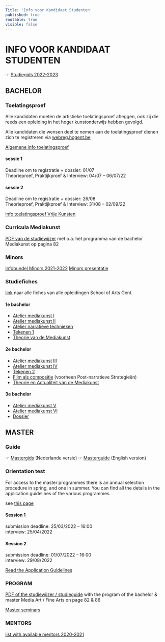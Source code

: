 ```yaml
---
Title: 'Info voor Kandidaat Studenten'
published: true
routable: true
visible: false
---
```


# INFO VOOR KANDIDAAT STUDENTEN
☞ [Studiegids 2022-2023](https://schoolofartsgent.be/wp-content/uploads/2021/12/2223_Studiewijzer.pdf)

## BACHELOR

### Toelatingsproef
Alle kandidaten moeten de artistieke toelatingsproef afleggen, ook zij die reeds een opleiding in het hoger kunstonderwijs hebben gevolgd.

Alle kandidaten die wensen deel te nemen aan de toelatingsproef dienen zich te registreren via [webreg.hogent.be](https://webreg.hogent.be/)

[Algemene info toelatingsproef](https://schoolofartsgent.be/nl/onderwijs/toelatings-en-orienteringsproeven/)

#### sessie 1
Deadline om te registratie + dossier: 01/07     
Theorieproef, Praktijkproef & Interview: 04/07 – 06/07/22    

#### sessie 2
Deadline om te registratie + dossier: 26/08     
Theorieproef, Praktijkproef & Interview: 31/08 – 02/09/22    

[info toelatingsproef Vrije Kunsten](https://schoolofartsgent.be/nl/onderwijs/toelatings-en-orienteringsproeven/academische-bachelor/vrije-kunsten/)

### Curricula Mediakunst
[PDF van de studiewijzer](https://schoolofartsgent.be/wp-content/uploads/2021/12/2223_Studiewijzer.pdf) met o.a. het programma van de bachelor Mediakunst op pagina 82

### Minors
[Infobundel Minors 2021-2022](http://docs.schoolofarts.be/documenten/Minors%20en%20keuzevakken/Informatiebundel%20Minors%202021-2022.doc)
[Minors presentatie](http://www.docs.schoolofarts.be/documenten/Minors%20en%20keuzevakken/Infosessie%20minor%20keuzepakket%202021-2022_met%20audio.pptx)

### Studiefiches
[link](https://www.hogent.be/studiefiches/) naar alle fiches van alle opleidingen School of Arts Gent.

####  1e bachelor
* [Atelier mediakunst I](https://bamaflexweb.hogent.be/BMFUIDetailxOLOD.aspx?a=128852&b=5&c=1)
* [Atelier mediakunst II](https://bamaflexweb.hogent.be/BMFUIDetailxOLOD.aspx?a=128853&b=5&c=1)
* [Atelier narratieve technieken](https://bamaflexweb.hogent.be/BMFUIDetailxOLOD.aspx?a=128680&b=5&c=1)
* [Tekenen 1](https://bamaflexweb.hogent.be/BMFUIDetailxOLOD.aspx?a=128834&b=5&c=1)
* [Theorie van de Mediakunst](https://bamaflexweb.hogent.be/BMFUIDetailxOLOD.aspx?a=128740&b=5&c=1)

#### 2e bachelor
* [Atelier mediakunst III](https://bamaflexweb.hogent.be/BMFUIDetailxOLOD.aspx?a=128854&b=5&c=1)
* [Atelier mediakunst IV](https://bamaflexweb.hogent.be/BMFUIDetailxOLOD.aspx?a=128855&b=5&c=1)
* [Tekenen 2](https://bamaflexweb.hogent.be/BMFUIDetailxOLOD.aspx?a=128835&b=5&c=1)
* [Film als compositie](https://bamaflexweb.hogent.be/BMFUIDetailxOLOD.aspx?a=140689&b=5&c=1) (voorheen Post-narratieve Strategieën)
* [Theorie en Actualiteit van de Mediakunst](https://bamaflexweb.hogent.be/BMFUIDetailxOLOD.aspx?a=128738&b=5&c=1)

#### 3e bachelor
* [Atelier mediakunst V](https://bamaflexweb.hogent.be/BMFUIDetailxOLOD.aspx?a=128850&b=5&c=1)
* [Atelier mediakunst VI](https://bamaflexweb.hogent.be/BMFUIDetailxOLOD.aspx?a=128851&b=5&c=1)
* [Dossier](https://bamaflexweb.hogent.be/BMFUIDetailxOLOD.aspx?a=128709&b=5&c=1)


## MASTER

### Guide
☞ [Mastergids](http://www.docs.schoolofarts.be/documenten/Master/Mastergids%202122.pdf) (Nederlande versie)
☞ [Masterguide](http://docs.schoolofarts.be/documenten/Master/Master%20Guidelines%20Visual%20and%20Audiovisual%20Arts%202122.pdf) (English version)

### Orientation test
For access to the master programmes there is an annual selection procedure in spring, and one in summer. You can find all the details in the application guidelines of the various programmes.

see [this page](https://schoolofartsgent.be/2021/onderwijs/toelatings-en-orienteringsproeven/master/?lang=en)

#### Session 1
submission deadline: 25/03/2022 – 16:00    
interview: 25/04/2022

#### Session 2
submission deadline: 01/07/2022 – 16:00    
interview: 29/08/2022

[Read the Application Guidelines](http://docs.schoolofarts.be/documenten/INFO%20EN%20HANDLEIDINGEN/Admission_procedures_masters/AGL_VAVD.pdf)

### PROGRAM
[PDF of the studiewijzer / studieguide](https://schoolofartsgent.be/wp-content/uploads/2021/12/2223_Studiewijzer.pdf) with the program of the bachelor & master Media Art / Fine Arts on page 82 & 86

[Master seminars](http://docs.schoolofarts.be/documenten/Master/Infobundel%20Masterseminaries-%20information%20Master%20Seminars%202021-2022.pdf)


### MENTORS
[list with available mentors 2020-2021](http://docs.schoolofarts.be/documenten/Master/Mentorengids%202021-2022.pdf)
